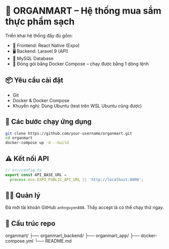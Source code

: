 # 🥬 ORGANMART – Hệ thống mua sắm thực phẩm sạch

Triển khai hệ thống đầy đủ gồm:
- 📱 Frontend: React Native (Expo)
- 🖥️ Backend: Laravel 9 (API)
- 🐬 MySQL Database
- 🐳 Đóng gói bằng Docker Compose – chạy được bằng 1 dòng lệnh

## 📦 Yêu cầu cài đặt

- Git
- Docker & Docker Compose
- Khuyến nghị: Dùng Ubuntu (test trên WSL Ubuntu cũng được)

## 🚀 Các bước chạy ứng dụng

```bash
git clone https://github.com/your-username/organmart.git
cd organmart
docker-compose up -d --build
```

## ⚠️ Kết nối API

```ts
// src/config.ts
export const API_BASE_URL =
  process.env.EXPO_PUBLIC_API_URL || 'http://localhost:8000';
```

## 👨‍🏫 Quản lý

Đã mời tài khoản GitHub `anhnguyen888`. Thầy accept là có thể chạy thử ngay.

## 📂 Cấu trúc repo

organmart/
├── organmart_backend/
├── organmart_app/
├── docker-compose.yml
└── README.md
